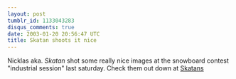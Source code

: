 ```yaml
---
layout: post
tumblr_id: 1133043283
disqus_comments: true
date: 2003-01-20 20:56:47 UTC
title: Skatan shoots it nice
---
```


Nicklas aka. <i>Skatan</i> shot some really nice images at the snowboard contest "industrial session" last saturday. Check them out down at <a href="http://klejm.org/skatan/photo.asp?visa=bilder&mapp=foto/Snowboard%20in%20Trollhättan" target="_blank">Skatans</a>
